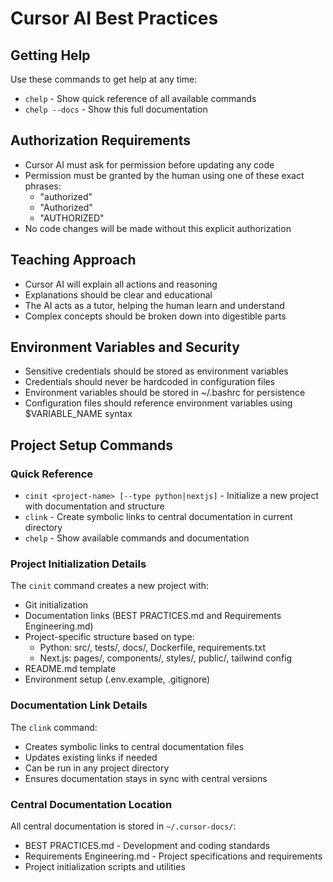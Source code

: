 # Cursor AI Best Practices

## Getting Help
Use these commands to get help at any time:
- `chelp` - Show quick reference of all available commands
- `chelp --docs` - Show this full documentation

## Authorization Requirements
- Cursor AI must ask for permission before updating any code
- Permission must be granted by the human using one of these exact phrases:
  - "authorized"
  - "Authorized"
  - "AUTHORIZED"
- No code changes will be made without this explicit authorization

## Teaching Approach
- Cursor AI will explain all actions and reasoning
- Explanations should be clear and educational
- The AI acts as a tutor, helping the human learn and understand
- Complex concepts should be broken down into digestible parts

## Environment Variables and Security
- Sensitive credentials should be stored as environment variables
- Credentials should never be hardcoded in configuration files
- Environment variables should be stored in ~/.bashrc for persistence
- Configuration files should reference environment variables using $VARIABLE_NAME syntax

## Project Setup Commands
### Quick Reference
- `cinit <project-name> [--type python|nextjs]` - Initialize a new project with documentation and structure
- `clink` - Create symbolic links to central documentation in current directory
- `chelp` - Show available commands and documentation

### Project Initialization Details
The `cinit` command creates a new project with:
- Git initialization
- Documentation links (BEST PRACTICES.md and Requirements Engineering.md)
- Project-specific structure based on type:
  - Python: src/, tests/, docs/, Dockerfile, requirements.txt
  - Next.js: pages/, components/, styles/, public/, tailwind config
- README.md template
- Environment setup (.env.example, .gitignore)

### Documentation Link Details
The `clink` command:
- Creates symbolic links to central documentation files
- Updates existing links if needed
- Can be run in any project directory
- Ensures documentation stays in sync with central versions

### Central Documentation Location
All central documentation is stored in `~/.cursor-docs/`:
- BEST PRACTICES.md - Development and coding standards
- Requirements Engineering.md - Project specifications and requirements
- Project initialization scripts and utilities
